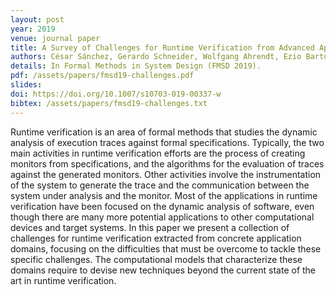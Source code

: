```yaml
---
layout: post
year: 2019
venue: journal paper
title: A Survey of Challenges for Runtime Verification from Advanced Application Domains (Beyond Software)
authors: César Sánchez, Gerardo Schneider, Wolfgang Ahrendt, Ezio Bartocci, Domenico Bianculli, Christian Colombo, Yliès Falcone, Adrian Francalanza, Srđan Krstić, Joa̋o M. Lourenço, Dejan Nickovic, Gordon J. Pace, Jose Rufino, Julien Signoles, Dmitriy Traytel, Alexander Weiss
details: In Formal Methods in System Design (FMSD 2019).
pdf: /assets/papers/fmsd19-challenges.pdf
slides: 
doi: https://doi.org/10.1007/s10703-019-00337-w
bibtex: /assets/papers/fmsd19-challenges.txt
---
```


Runtime verification is an area of formal methods that studies the dynamic analysis of execution traces against formal specifications. Typically, the two main activities in runtime verification efforts are the process of creating monitors from specifications, and the algorithms for the evaluation of traces against the generated monitors. Other activities involve the instrumentation of the system to generate the trace and the communication between the system under analysis and the monitor. Most of the applications in runtime verification have been focused on the dynamic analysis of software, even though there are many more potential applications to other computational devices and target systems. In this paper we present a collection of challenges for runtime verification extracted from concrete application domains, focusing on the difficulties that must be overcome to tackle these specific challenges. The computational models that characterize these domains require to devise new techniques beyond the current state of the art in runtime verification.

